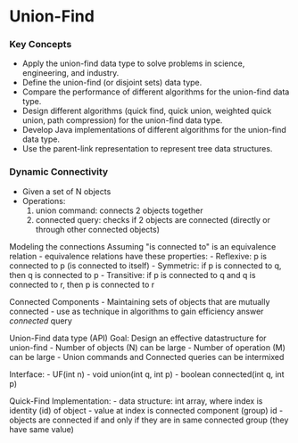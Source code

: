 # Union-Find

### Key Concepts
  - Apply the union-find data type to solve problems in science, engineering, and industry.
  - Define the union-find (or disjoint sets) data type.
  - Compare the performance of different algorithms for the union-find data type.
  - Design different algorithms (quick find, quick union, weighted quick union, path compression) for the union-find data type.
  - Develop Java implementations of different algorithms for the union-find data type.
  - Use the parent-link representation to represent tree data structures.


### Dynamic Connectivity
  - Given a set of N objects
  - Operations:
    1. union command: connects 2 objects together
    2. connected query: checks if 2 objects are connected (directly or through other connected objects)


  Modeling the connections
  Assuming "is connected to" is an equivalence relation
    - equivalence relations have these properties:
      - Reflexive: p is connected to p (is connected to itself)
      - Symmetric: if p is connected to q, then q is connected to p
      - Transitive: if p is connected to q and q is connected to r, then p is connected to r

  Connected Components
    - Maintaining sets of objects that are mutually connected
    - use as technique in algorithms to gain efficiency answer *connected* query

  Union-Find data type (API)
  Goal: Design an effective datastructure for union-find
    - Number of objects (N) can be large
    - Number of operation (M) can be large
    - Union commands and Connected queries can be intermixed

  Interface:
    - UF(int n)
    - void union(int q, int p)
    - boolean connected(int q, int p)

  Quick-Find Implementation:
    - data structure: int array, where index is identity (id) of object
    - value at index is connected component (group) id
    - objects are connected if and only if they are in same connected group (they have same value)

